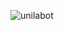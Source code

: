 ![unilabot](https://socialify.git.ci/inutwp/unilabot/image?description=1&font=Inter&forks=1&language=1&name=1&owner=1&pattern=Floating%20Cogs&pulls=1&stargazers=1&theme=Dark)
